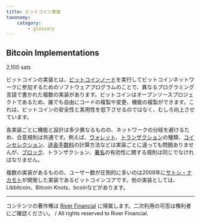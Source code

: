 ```yaml
---
title: ビットコイン実装
taxonomy:
    category:
        - glossary
---
```


## Bitcoin Implementations
2,100 sats

ビットコインの実装とは、[ビットコインノード](https://lostinbitcoin.sakuraweb.com/glossary/bitcoin_node/)を実行してビットコインネットワークに参加するためのソフトウェアプログラムのことで、異なるプログラミング言語で書かれた複数の実装があります。ビットコインはオープンソースプロジェクトであるため、誰でも自由にコードの複製や変更、機能の複製ができます。これは、ビットコインの安全性と実用性を低下させるのではなく、むしろ向上させています。

各実装ごとに機能と設計は多少異なるものの、ネットワークの分岐を避けるため、合意規則は共通です。例えば、[ウォレット](https://lostinbitcoin.sakuraweb.com/glossary/wallet/)、[トランザクション](https://lostinbitcoin.sakuraweb.com/glossary/transaction/)の種類、[コインセレクション](https://lostinbitcoin.sakuraweb.com/glossary/coin_selection/)、[送金手数料](https://lostinbitcoin.sakuraweb.com/glossary/transaction_fee/)の計算方法などは実装ごとに違っても問題ありませんが、[ブロック](https://lostinbitcoin.sakuraweb.com/glossary/block/)、トランザクション、[署名](https://lostinbitcoin.sakuraweb.com/glossary/signature/)の有効性に関する規則は同じでなければなりません。

複数の実装があるものの、ユーザー数が圧倒的に多いのは2008年に[サトシ・ナカモト](https://lostinbitcoin.sakuraweb.com/glossary/satoshi_nakamoto/)が開発した実装であるビットコインコアです。他の実装としては、Libbitcoin、Bitcoin Knots、bcoinなどがあります。

---
コンテンツの著作権は [River Financial](https://river.com/) に帰属します。二次利用の可否は権利者にご確認ください。 / All rights reserved to River Financial.
